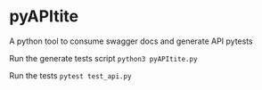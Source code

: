 # pyAPItite
A python tool to consume swagger docs and generate API pytests

Run the generate tests script
```python3 pyAPItite.py```

Run the tests
```pytest test_api.py```
